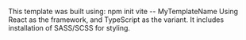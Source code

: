 This template was built using: npm init vite -- MyTemplateName
Using React as the framework, and TypeScript as the variant.
It includes installation of SASS/SCSS for styling. 
